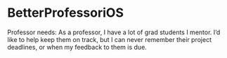 # BetterProfessoriOS
Professor needs:  As a professor, I have a lot of grad students I mentor. I’d like to help keep them on track, but I can never remember their project deadlines, or when my feedback to them is due.
